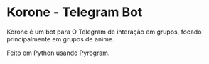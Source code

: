 # Korone - Telegram Bot

Korone é um bot para O Telegram de interação em grupos, focado principalmente em grupos de anime.

Feito em Python usando [Pyrogram](https://github.com/pyrogram/pyrogram).
